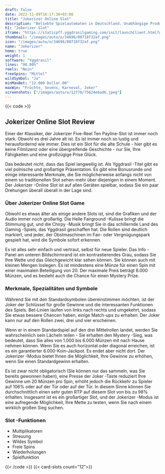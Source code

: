 ```yaml
---
draft: false
date: 2022-11-09T16:17:38+03:00
title: "Jokerizer Online Slot"
description: "Beliebte Spielautomaten in Deutschland. Unabhängige Produktbewertungen und exklusive Anmeldeangebote. Jetzt spielen!"
h1: "Jokerizer Slot"
iframe: "https://staticpff.yggdrasilgaming.com/init/launchClient.html?gameid=7301&lang=en&curr=EUR&org=Demo&key=&channel=pc"
thumbnail: "/images/auto/o/34696/00718f32af.png"
icon: "/images/auto/o/34696/00718f32af.png"
name: "Jokerizer"
home: true
weight: 1
software: "Yggdrasil"
lines: "98.00%"
reels: "Nein"
freeSpins: "Mittel"
wildSymbol: "Ja"
minMaxBet: "12.000 Dollar.00"
maxWin: "Früchte, Sevens, Karneval, Joker"
screenshots: ["/images/auto/o/12770/75624e6ad6.jpeg"]
---
```


{{< code >}}<h2>Jokerizer Online Slot Review</h2><p>Einer der Klassiker, der Jokerizer Five-Reel Ten Payline-Slot ist immer noch stark. Obwohl es drei Jahre alt ist. Es ist immer noch so lustig und herausfordernd wie immer. Dies ist ein Slot für die alte Schule - hier gibt es keine Filmlizenz oder eine übergreifende Geschichte - nur Sie, Ihre Fähigkeiten und eine großzügige Prise Glück.</p><p>Das bedeutet nicht, dass das Spiel langweilig ist. Als Yggdrasil -Titel gibt es viel polnische und großartige Präsentation. Es gibt eine Bonusrunde und einige interessante Merkmale, die Sie möglicherweise anfangs nicht von einem so traditionellen Slot sehen-mehr über diejenigen in einem Moment. Der Jokerizer -Online Slot ist auf allen Geräten spielbar, sodass Sie ein paar Drehungen überall überall in der Lage sind.</p><h3>Über Jokerizer Online Slot Game</h3><p>Obwohl es etwas älter als einige andere Slots ist, sind die Grafiken und der Audio immer noch großartig. Die Helle Fairground -Kulisse bringt die Stimmung gut, und die Chirpy -Musik bringt Sie in das schillernde Land des Gaming -Spiels, das Yggdrasil geschaffen hat. Die Rollen sind deutlich markiert, und jeder, der Obstmaschinen im Fair- oder Vergnügungspark gespielt hat, wird die Symbole sofort erkennen.</p><p>Es ist alles sehr einfach und vertraut, selbst für neue Spieler. Das Info -Panel am unteren Bildschirmrand ist ein kontrastierendes Grau, sodass Sie Ihre Wette und das Gleichgewicht klar sehen können. Sie können auch mit kleinen Mengen loslegen. Es ist mindestens eine Münze für einen Spin mit einer maximalen Beteiligung von 20. Der maximale Preis beträgt 6.000 Münzen, und es besteht auch die Chance für einen Mystery Prize.</p><h3>Merkmale, Spezialitäten und Symbole</h3><p>Während Sie mit den Standardsymbolen übereinstimmen möchten, ist der Joker der Schlüssel für große Gewinne und die interessanten Funktionen des Spiels. Bet-Linien laufen von links nach rechts und umgekehrt, sodass Sie etwas bessere Chancen haben, einige Match-ups zu erhalten. Der Joker kann nur auf den Rollen zwei, drei und vier erscheinen.</p><p>Wenn er in einem Standardspiel auf den drei Mittelrollen landet, werden Sie wahrscheinlich sein Lächeln teilen - Sie erhalten den Mystery -Sieg, was bedeutet, dass Sie alles von 1.000 bis 6.000 Münzen mit nach Hause nehmen können. Wenn Sie es auch horizontal oder diagonal erreichen, ist es ein garantierter 6.000-Koin-Jackpot. Es endet aber nicht dort. Der Jokerizer -Modus bietet Ihnen die Möglichkeit, Ihre Gewinne zu erhöhen, wenn Sie einen Standardgewinn erhalten.</p><p>Es ist zwar nicht obligatorisch (Sie können nur das sammeln, was Sie bereits gewonnen haben), eine Presse der Joker -Taste reduziert Ihre Gewinne um 20 Münzen pro Spin, erhöht jedoch die Rückkehr zu Spieler auf 106% oder auf der Tür oder auf der Tür. In diesem Sinne können Sie durchschnittlich einen sehr guten RTP auf diesem Slot von bis zu 98% erhalten. Insgesamt ist es ein großartiger Slot, und der Jokerizer -Modus ist eine aufregende Möglichkeit, Ihre Mette zu testen, wenn Sie nach einem wirklich großen Sieg suchen.</p><h3>
Slot -Funktionen</h3><ul>
<li></span>
Multiplikatoren</li>
<li></span>
Streuung</li>
<li></span>
Wildes Symbol</li>
<li></span>
Freie Spins</li>
<li></span>
Wiederholungen</li>
<li></span>
Spielfunktion</li></ul>{{< /code >}}
{{< card-slots count="12">}}